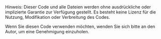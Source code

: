 Hinweis: 
Dieser Code und alle Dateien werden ohne ausdrückliche oder implizierte Garantie zur Verfügung gestellt. 
Es besteht keine Lizenz für die Nutzung, Modifikation oder Verbreitung des Codes. 

Wenn Sie diesen Code verwenden möchten, wenden Sie sich bitte an den Autor, um eine Genehmigung einzuholen.
